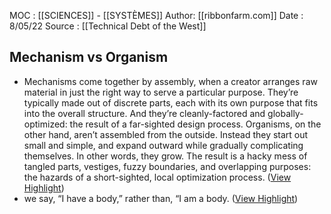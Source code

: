 MOC : [[SCIENCES]] - [[SYSTÈMES]]
Author: [[ribbonfarm.com]]
Date : 8/05/22
Source : [[Technical Debt of the West]]

## Mechanism vs Organism
- Mechanisms come together by assembly, when a creator arranges raw material in just the right way to serve a particular purpose. They’re typically made out of discrete parts, each with its own purpose that fits into the overall structure. And they’re cleanly-factored and globally-optimized: the result of a far-sighted design process.
  Organisms, on the other hand, aren’t assembled from the outside. Instead they start out small and simple, and expand outward while gradually complicating themselves. In other words, they grow. The result is a hacky mess of tangled parts, vestiges, fuzzy boundaries, and overlapping purposes: the hazards of a short-sighted, local optimization process. ([View Highlight](https://instapaper.com/read/1456971470/17944523))
- we say, “I have a body,” rather than, “I am a body. ([View Highlight](https://instapaper.com/read/1456971470/17944601))